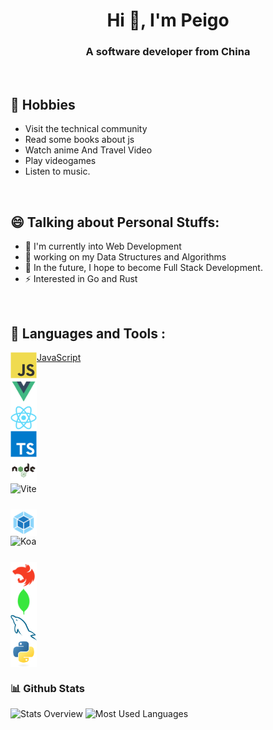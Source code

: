 <h1 align="center">Hi 👋, I'm Peigo</h1>
<h3 align="center">A software developer from China</h3>

<br/>

## 📅 Hobbies
- Visit the technical community
- Read some books about js
- Watch anime And Travel Video
- Play videogames
- Listen to music.

<br/>

## 😄 Talking about Personal Stuffs:
- 🌱 I'm currently into Web Development
- 🔭 working on my Data Structures and Algorithms
- 🚀 In the future, I hope to become Full Stack Development.
- ⚡ Interested in Go and Rust

<br/>

## 🔨 Languages and Tools :
<div style="display:grid;grid-template-rows:2;">
<a href="https://developer.mozilla.org/en-US/docs/Web/JavaScript" target="_blank"><div><div><img align="left" alt="JavaScript" height ="42px" src= "./assets/javascript-original.svg"></div><div>JavaScript</div></div></a>
<a href="https://vuejs.org/" target="_blank"> <img align="left" alt="Vue" height="42px" src="./assets/vue.svg"></a>
<a href="https://reactjs.org/" target="_blank"> <img align="left" alt="React" height="42px" src="./assets/react-original.svg"></a>
<a href="https://www.typescriptlang.org/" target="_blank"><img align="left" alt="Typescirpt" height ="42px" src="./assets/typescript-original.svg"></a>
<a href="https://nodejs.org" target="_blank"><img align="left" alt="Node.js" height ="42px" src="./assets/nodejs.svg"></a>
<a href="https://vitejs.dev/" target="_blank"><img align="left" alt="Vite" height ="42px" src="https://vitejs.dev/logo.svg"></a>
<a href="https://webpack.js.org/" target="_blank"><img align="left" alt="Webpack" height ="42px" src="./assets/webpack.svg"></a>
<a href="https://koajs.com/" target="_blank"><img align="left" alt="Koa" height ="42px" src="https://koa.bootcss.com/public/images/koa-logo.png"></a>
<a href="https://nestjs.com/" target="_blank"><img align="left" alt="Nest.js" height ="42px" src="./assets/nest-service.svg"></a>
<a href="https://www.mongodb.com/" target="_blank"> <img src="./assets/mongodb.svg" align="left" alt="MongoDB" height='42px'/> </a>
<a href="https://www.mysql.com/" target="_blank"> <img src="./assets/mysql-original.svg" align="left" alt="MySQL" height='42px'/> </a>
<a href="https://www.python.org" target="_blank"><img align="left" alt="Python" height ="42px" src="./assets/python-original.svg"></a>
</div>


### 📊 Github Stats
![Stats Overview](https://github-readme-stats.vercel.app/api?username=candane&count_private=true&show_icons=true&include_all_commits=true)
![Most Used Languages](https://github-readme-stats.vercel.app/api/top-langs/?username=candane&hide=TeX&layout=compact)

<br>
<!--
**Candane/candane** is a ✨ _special_ ✨ repository because its `README.md` (this file) appears on your GitHub profile.

Here are some ideas to get you started:

- 🔭 I’m currently working on ...
- 🌱 I’m currently learning ...
- 👯 I’m looking to collaborate on ...
- 🤔 I’m looking for help with ...
- 💬 Ask me about ...
- 📫 How to reach me: ...
- 😄 Pronouns: ...
- ⚡ Fun fact: ...
-->
